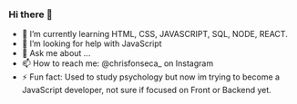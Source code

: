 ### Hi there 👋

- 🌱 I’m currently learning HTML, CSS, JAVASCRIPT, SQL, NODE, REACT.
- 🤔 I’m looking for help with JavaScript
- 💬 Ask me about ...
- 📫 How to reach me: @chrisfonseca_ on Instagram
- ⚡ Fun fact: Used to study psychology but now im trying to become a JavaScript developer, not sure if focused on Front or Backend yet.

